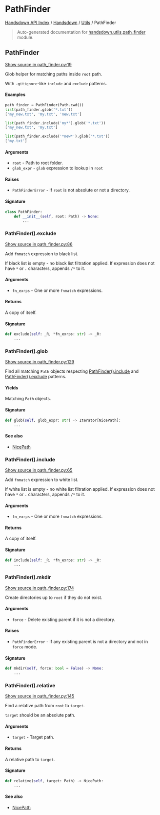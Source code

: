 # PathFinder

[Handsdown API Index](../../README.md#handsdown-api-index) /
[Handsdown](../index.md#handsdown) /
[Utils](./index.md#utils) /
PathFinder

> Auto-generated documentation for [handsdown.utils.path_finder](https://github.com/vemel/handsdown/blob/main/handsdown/utils/path_finder.py) module.

## PathFinder

[Show source in path_finder.py:19](https://github.com/vemel/handsdown/blob/main/handsdown/utils/path_finder.py#L19)

Glob helper for matching paths inside `root` path.

With `.gitignore`-like `include` and `exclude` patterns.

#### Examples

```python
path_finder = PathFinder(Path.cwd())
list(path_finder.glob('*.txt'))
['my_new.txt', 'my.txt', 'new.txt']

list(path_finder.include('my*').glob('*.txt'))
['my_new.txt', 'my.txt']

list(path_finder.exclude('*new*').glob('*.txt'))
['my.txt']
```

#### Arguments

- `root` - Path to root folder.
- `glob_expr` - `glob` expression to lookup in `root`

#### Raises

- `PathFinderError` - If `root` is not absolute or not a directory.

#### Signature

```python
class PathFinder:
    def __init__(self, root: Path) -> None:
        ...
```

### PathFinder().exclude

[Show source in path_finder.py:86](https://github.com/vemel/handsdown/blob/main/handsdown/utils/path_finder.py#L86)

Add `fnmatch` expression to black list.

If black list is empty - no black list filtration applied.
If expression does not have `*` or `.` characters, appends `/*` to it.

#### Arguments

- `fn_exrps` - One or more `fnmatch` expressions.

#### Returns

A copy of itself.

#### Signature

```python
def exclude(self: _R, *fn_exrps: str) -> _R:
    ...
```

### PathFinder().glob

[Show source in path_finder.py:129](https://github.com/vemel/handsdown/blob/main/handsdown/utils/path_finder.py#L129)

Find all matching `Path` objects respecting [PathFinder().include](#pathfinderinclude) and [PathFinder().exclude](#pathfinderexclude) patterns.

#### Yields

Matching `Path` objects.

#### Signature

```python
def glob(self, glob_expr: str) -> Iterator[NicePath]:
    ...
```

#### See also

- [NicePath](./nice_path.md#nicepath)

### PathFinder().include

[Show source in path_finder.py:65](https://github.com/vemel/handsdown/blob/main/handsdown/utils/path_finder.py#L65)

Add `fnmatch` expression to white list.

If white list is empty - no white list filtration applied.
If expression does not have `*` or `.` characters, appends `/*` to it.

#### Arguments

- `fn_exrps` - One or more `fnmatch` expressions.

#### Returns

A copy of itself.

#### Signature

```python
def include(self: _R, *fn_exrps: str) -> _R:
    ...
```

### PathFinder().mkdir

[Show source in path_finder.py:174](https://github.com/vemel/handsdown/blob/main/handsdown/utils/path_finder.py#L174)

Create directories up to `root` if they do not exist.

#### Arguments

- `force` - Delete existing parent if it is not a directory.

#### Raises

- `PathFinderError` - If any existing parent is not a directory and not in `force` mode.

#### Signature

```python
def mkdir(self, force: bool = False) -> None:
    ...
```

### PathFinder().relative

[Show source in path_finder.py:145](https://github.com/vemel/handsdown/blob/main/handsdown/utils/path_finder.py#L145)

Find a relative path from `root` to `target`.

`target` should be an absolute path.

#### Arguments

- `target` - Target path.

#### Returns

A relative path to `target`.

#### Signature

```python
def relative(self, target: Path) -> NicePath:
    ...
```

#### See also

- [NicePath](./nice_path.md#nicepath)
